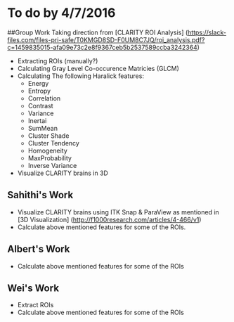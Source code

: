 # To do by 4/7/2016

##Group Work 
Taking direction from [CLARITY ROI Analysis] (https://slack-files.com/files-pri-safe/T0KMGD8SD-F0UM8C7JQ/roi_analysis.pdf?c=1459835015-afa09e73c2e8f9367ceb5b2537589ccba3242364)
* Extracting ROIs (manually?)
* Calculating Gray Level Co-occurence Matricies (GLCM)
* Calculating The following Haralick features:
  * Energy
  * Entropy
  * Correlation
  * Contrast
  * Variance
  * Inertai
  * SumMean
  * Cluster Shade
  * Cluster Tendency
  * Homogeneity
  * MaxProbability
  * Inverse Variance
* Visualize CLARITY brains in 3D



## Sahithi's Work
* Visualize CLARITY brains using ITK Snap & ParaView as mentioned in [3D Visualization] (http://f1000research.com/articles/4-466/v1)
* Calculate above mentioned features for some of the ROIs. 

## Albert's Work 
* Calculate above mentioned features for some of the ROIs



## Wei's Work 
* Extract ROIs
* Calculate above mentioned features for some of the ROIs


